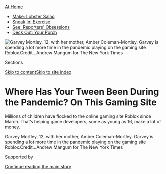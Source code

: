 <div id="app">

<div>

<div>

<div>

</div>

<div data-aria-hidden="false">

<div id="site-content" data-role="main">

<div>

<div class="css-1aor85t" style="opacity:0.000000001;z-index:-1;visibility:hidden">

<div class="css-1hqnpie">

<div class="css-epjblv">

<span class="css-17xtcya">[Technology](/section/technology)</span><span class="css-x15j1o">|</span><span class="css-fwqvlz">Where
Has Your Tween Been During the Pandemic? On This Gaming
Site</span>

</div>

<div class="css-k008qs">

<div class="css-1iwv8en">

<span class="css-18z7m18"></span>

<div>

</div>

</div>

<span class="css-1n6z4y">https://nyti.ms/2Y8GEO1</span>

<div class="css-1705lsu">

<div class="css-4xjgmj">

<div class="css-4skfbu" data-role="toolbar" data-aria-label="Social Media Share buttons, Save button, and Comments Panel with current comment count" data-testid="share-tools">

  - 
  - 
  - 
  - 
    
    <div class="css-6n7j50">
    
    </div>

  - 
  - 

</div>

</div>

</div>

</div>

</div>

</div>

<div class="css-11qgg8s">

<div id="NYT_TOP_BANNER_REGION">

<div>

<div id="maps-athome-menu" class="section css-l08pwh interactive-content interactive-size-medium">

<div class="css-17ih8de interactive-body">

<div class="at-home-nav__innerContainer">

<div class="at-home-nav__title">

[At
Home](https://www.nytimes3xbfgragh.onion/spotlight/at-home?action=click&pgtype=Article&state=default&region=TOP_BANNER&context=at_home_menu)

</div>

  - [Make: Lobster
    Salad](https://www.nytimes3xbfgragh.onion/2020/08/14/dining/lobster-salad-recipe.html?action=click&pgtype=Article&state=default&region=TOP_BANNER&context=at_home_menu)
  - [Sneak In:
    Exercise](https://www.nytimes3xbfgragh.onion/2020/08/15/at-home/coronavirus-at-home-quick-exercises.html?action=click&pgtype=Article&state=default&region=TOP_BANNER&context=at_home_menu)
  - [See: Reporters'
    Obsessions](https://www.nytimes3xbfgragh.onion/interactive/2020/at-home/even-more-reporters-editors-diaries-lists-recommendations.html?action=click&pgtype=Article&state=default&region=TOP_BANNER&context=at_home_menu)
  - [Deck Out: Your
    Porch](https://www.nytimes3xbfgragh.onion/2020/08/15/at-home/coronavirus-fall-patio-furniture.html?action=click&pgtype=Article&state=default&region=TOP_BANNER&context=at_home_menu)

</div>

</div>

</div>

</div>

</div>

</div>

<div id="fullBleedHeaderContent">

<div class="css-n4ws9g">

![<span class="css-16f3y1r e13ogyst0" data-aria-hidden="true">Garvey
Mortley, 12, with her mother, Amber Coleman-Mortley. Garvey is spending
a lot more time in the pandemic playing on the gaming site
Roblox.</span><span class="css-cnj6d5 e1z0qqy90" itemprop="copyrightHolder"><span class="css-1ly73wi e1tej78p0">Credit...</span><span><span>Andrew
Mangum for The New York
Times</span></span></span>](https://static01.graylady3jvrrxbe.onion/images/2020/08/17/business/00roblox1-print/merlin_175488597_aaf83b6d-54d7-4633-929f-5814cb11ebec-articleLarge.jpg?quality=75&auto=webp&disable=upscale)

</div>

<div class="css-3z92zw">

<div class="css-6cn7ki">

<div class="NYTAppHideMasthead css-1bcu9v6 e1suatyy0">

<div class="section css-1o1qe8k e1suatyy2">

<div class="css-cu5p7t er09x8g0">

<div class="css-6n7j50">

</div>

<span class="css-1dv1kvn">Sections</span>

[Skip to content](#site-content)[Skip to site index](#site-index)

</div>

<div class="css-10698na e1huz5gh0">

</div>

</div>

</div>

<div class="css-1sojcmr ehdk2mb0">

# Where Has Your Tween Been During the Pandemic? On This Gaming Site

</div>

Millions of children have flocked to the online gaming site Roblox since
March. That’s helping game developers, some as young as 16, make a lot
of money.

</div>

</div>

<div class="css-nwzfg5 e1gnum310">

<span class="css-1f9pvn2 technology">Garvey Mortley, 12, with her
mother, Amber Coleman-Mortley. Garvey is spending a lot more time in the
pandemic playing on the gaming site
Roblox.</span><span class="css-cnj6d5 e1z0qqy90" itemprop="copyrightHolder"><span class="css-1ly73wi e1tej78p0">Credit...</span><span><span>Andrew
Mangum for The New York Times</span></span></span>

</div>

<div id="sponsor-wrapper" class="css-1hyfx7x">

<div id="sponsor-slug" class="css-19vbshk">

Supported by

</div>

[Continue reading the main
story](#after-sponsor)

<div id="sponsor" class="ad sponsor-wrapper" style="text-align:center;height:100%;display:block">

</div>

<div id="after-sponsor">

</div>

</div>

<div class="css-1wx1auc e1gnum311">

<div class="css-18e8msd">

<div class="css-vp77d3 epjyd6m0">

<div class="css-1baulvz">

By [<span class="css-1baulvz last-byline" itemprop="name">Kellen
Browning</span>](https://www.nytimes3xbfgragh.onion/by/kellen-browning)

</div>

</div>

  - 
    
    <div class="css-ld3wwf e16638kd2">
    
    Aug. 16,
    2020
    
    </div>

  - 
    
    <div class="css-4xjgmj">
    
    <div class="css-d8bdto" data-role="toolbar" data-aria-label="Social Media Share buttons, Save button, and Comments Panel with current comment count" data-testid="share-tools">
    
      - 
      - 
      - 
      - 
        
        <div class="css-6n7j50">
        
        </div>
    
      - 
      - 
    
    </div>
    
    </div>

</div>

</div>

</div>

<div class="section meteredContent css-1r7ky0e" name="articleBody" itemprop="articleBody">

<div class="css-1fanzo5 StoryBodyCompanionColumn">

<div class="css-53u6y8">

When her middle school closed in March, Garvey Mortley stopped going to
lacrosse practice and playing drums in the school band. With so much
time at home, she leaned into another interest: Roblox, an online gaming
site and app with Lego-like characters and millions of virtual worlds to
explore.

Sprawled on the floor of her living room in Bethesda, Md., Garvey began
logging more hours in the online universe, building virtual houses,
adopting digital pets and racing other players in obstacle courses. She
said she now plays Roblox on her laptop for up to five hours a day while
chatting with friends on her phone, up from an hour or two before [the
pandemic](https://www.nytimes3xbfgragh.onion/news-event/coronavirus?name=styln-coronavirus-national&region=TOP_BANNER&variant=1_Show&block=storyline_menu_recirc&action=click&pgtype=Interactive&impression_id=cfb8d020-dd71-11ea-bf10-75191c97e453).

“It’s like my main passion,” said Garvey, 12. “It’s pretty diverse, and
you can meet people around the world.”

The coronavirus has created some pandemic winners as people shop in
droves
on[Amazon](https://www.nytimes3xbfgragh.onion/live/2020/07/30/business/stock-market-today-coronavirus#amazons-earnings-double-as-sales-surge),
[buy Peloton
bikes](https://www.nytimes3xbfgragh.onion/2020/05/06/technology/peloton-boom-workout-virus.html)
to exercise at home and head to [drive-in
movies](https://www.nytimes3xbfgragh.onion/2020/03/24/style/drive-in-theaters-coronavirus.html).
For children, there are pandemic victors, too — and chief among them is
14-year-old Roblox, which was already popular but has become wildly so
since people have been urged to stay at home.

</div>

</div>

<div class="css-1fanzo5 StoryBodyCompanionColumn">

<div class="css-53u6y8">

Since February, the number of active players on Roblox has jumped about
35 percent to reach 164 million in July, [according to
RTrack](https://blog.rtrack.live/index.php/2020/08/02/roblox-continues-upward-ascent-with-164-million-monthly-active-users/),
a site that tracks Roblox data. About three quarters of American
children ages 9 to 12 are now on the platform, according to Roblox. And
players spent 3 billion hours on the site and app in July, twice as much
as they did in February, the company said.

Inside Roblox, which is free to play, gamers create an avatar. They can
play the site’s millions of games, bringing their character into
environments ranging from tropical islands to haunted castles and
bustling towns. Their avatars can engage in first-person combat,
decipher puzzles or participate in egg hunts while chatting and
interacting with other players. Gamers pay real money — often $5 or $10
at a time — to become premium members and to purchase an in-game
currency called Robux, which lets them buy clothing, weapons and even
hot air balloons for their characters.

“At a time like this, where people are housebound, being able to escape
into the digital world and have these kinds of fun, imaginative
experiences with a friend, is very, very relevant,” said Craig Donato,
Roblox’s chief business officer.

For players, Roblox has an element of never-ending discovery because
independent developers create more than 20 million new games a year for
the platform. And for those developers — who are mostly teenagers,
college students and young adults operating solo or with a small team —
the recent spike in Roblox’s popularity means boom times for them, too,
since they get a cut of the money that users are spending on their
games.

</div>

</div>

<div class="css-79elbk" data-testid="photoviewer-wrapper">

<div class="css-z3e15g" data-testid="photoviewer-wrapper-hidden">

</div>

<div class="css-1a48zt4 ehw59r15" data-testid="photoviewer-children">

![<span class="css-16f3y1r e13ogyst0" data-aria-hidden="true">Anne
Shoemaker, who develops Roblox games, said she has made about $500,000
through Roblox, most of that since
March.</span><span class="css-cnj6d5 e1z0qqy90" itemprop="copyrightHolder"><span class="css-1ly73wi e1tej78p0">Credit...</span><span>Gabriela
Hasbun for The New York
Times</span></span>](https://static01.graylady3jvrrxbe.onion/images/2020/08/17/business/00JPvirus-roblox1-print/merlin_175483119_5e51f65f-bdca-4c43-95c0-d632bd154e7b-articleLarge.jpg?quality=75&auto=webp&disable=upscale)

</div>

</div>

<div class="css-1fanzo5 StoryBodyCompanionColumn">

<div class="css-53u6y8">

One beneficiary is Anne Shoemaker, 20, who said she moved from Palm
Coast, Fla., to Silicon Valley two years ago with $100 in her pocket to
live near other developers as she coded games for Roblox. For a while,
she said, she didn’t earn enough from the platform to justify turning it
into a full-time job.

</div>

</div>

<div class="css-1fanzo5 StoryBodyCompanionColumn">

<div class="css-53u6y8">

But after the pandemic hit, Ms. Shoemaker saw a surge of interest in her
two Roblox games, Mermaid Life, a fashion-focused role-playing game, and
My Droplets, a pet simulation game. Players have paid for extra content
in those games, and for the hats she made for users’ avatars that she
sells across the site.

Ms. Shoemaker said she has now made about $500,000 through Roblox, most
of that since March. Before the pandemic, she could afford to pay just
one or two people to help her. Now her game studio, [Fullflower
Studio](https://www.fullflowerstudio.com/), employs 14 contractors and
she is plotting new games.

“It feels incredible,” Ms. Shoemaker said. “People used to tell my mom,
‘Stop letting her play this video game; it’s not going to get her
anywhere.’ And it’s getting me somewhere.”

Roblox said it has more than 2 million developers, 345,000 of whom make
money and who split their profits 50-50 with the company. Dozens of the
top developers make millions of dollars, the company said, and top games
in the past have generated an average of $2 million to $3 million a
year.

Revenue from Roblox’s mobile app, which most players use, totaled $493
million in the first half of the year, up from $228 million in the same
period a year ago, according to SensorTower, an analytics firm. Roblox
declined to disclose its financials, except to say it was cash-flow
positive.

<div id="NYT_MAIN_CONTENT_2_REGION" class="css-9tf9ac">

<div>

</div>

</div>

Roblox, which is based in San Mateo, Calif., was founded in 2006 by Erik
Cassel and David Baszucki, who were engineers and entrepreneurs. Mr.
Baszucki is the chief executive; Mr. Cassel died of cancer in 2013. The
start-up has raised $335 million from investors including Meritech
Capital Partners and the Chinese internet giant Tencent. In February,
when it raised fresh financing from investors including Andreessen
Horowitz, it was [valued at $4
billion](https://www.wsj.com/articles/roblox-raises-150-million-in-funding-in-bet-on-metaverse-11582754400).

</div>

</div>

<div class="css-79elbk" data-testid="photoviewer-wrapper">

<div class="css-z3e15g" data-testid="photoviewer-wrapper-hidden">

</div>

<div class="css-1a48zt4 ehw59r15" data-testid="photoviewer-children">

<div class="css-1xdhyk6 erfvjey0">

<span class="css-1ly73wi e1tej78p0">Image</span>

<div class="css-zjzyr8">

<div data-testid="lazyimage-container" style="height:217.82222222222222px">

</div>

</div>

</div>

<span class="css-16f3y1r e13ogyst0" data-aria-hidden="true">In the
Roblox game Jailbreak, people’s avatars are prisoners attempting to
escape from jail or are police officers trying to keep them
imprisoned.</span><span class="css-cnj6d5 e1z0qqy90" itemprop="copyrightHolder"><span class="css-1ly73wi e1tej78p0">Credit...</span><span>Roblox</span></span>

</div>

</div>

<div class="css-1fanzo5 StoryBodyCompanionColumn">

<div class="css-53u6y8">

In Roblox’s early years, its growth was slow. But activity began picking
up in 2015 and 2016 as technological tweaks made it easier to play on
phones and Microsoft’s Xbox. Roblox has now become at least as popular
as Minecraft, one of its main competitors, said Craig Sherman, a venture
capitalist at Meritech.

Even with its recent surge in activity, Mr. Sherman said, Roblox is “on
the cusp” of more growth. He said the platform has become a foundation
for people to start businesses on, similar to YouTube.

“Roblox is becoming this generation’s version of going to the mall or
downtown with your friends, and Covid probably helps accelerate that,”
he said.

Some children who grew up on Roblox have never left. Alex Balfanz, 21,
started coding games on Roblox when he was 9. In 2017, as a high school
senior in Orlando, Fla., he released a Roblox game called Jailbreak, in
which people’s avatars are prisoners attempting to escape from jail or
police officers trying to keep them imprisoned.

Mr. Balfanz said he watched in astonishment as Jailbreak tallied more
than 70,000 players at once on its first day. The game has now been
played more than 4 billion times and makes several million dollars a
year, which Mr. Balfanz said he splits with his business partner.

In the pandemic, Jailbreak has reached even greater heights. Mr. Balfanz
said that on the best days, the game has 80,000 to 90,000 people playing
at once, compared with 40,000 to 60,000 before.

</div>

</div>

<div class="css-1fanzo5 StoryBodyCompanionColumn">

<div class="css-53u6y8">

“It was a pleasant surprise, something I hadn’t really thought of
happening in the midst of all the unfortunate circumstances brought by
the pandemic,” he said.

With his earnings, Mr. Balfanz, now a senior at Duke University, said he
has taken some vacations, paid his college tuition (Duke’s tuition is
nearly $60,000 a year) and bought a Tesla. He has attained celebrity
status on Roblox, and said he is swarmed by star-struck players whenever
he logs
on.

</div>

</div>

<div class="css-79elbk" data-testid="photoviewer-wrapper">

<div class="css-z3e15g" data-testid="photoviewer-wrapper-hidden">

</div>

<div class="css-1a48zt4 ehw59r15" data-testid="photoviewer-children">

<div class="css-1xdhyk6 erfvjey0">

<span class="css-1ly73wi e1tej78p0">Image</span>

<div class="css-zjzyr8">

<div data-testid="lazyimage-container" style="height:483.97777777777776px">

</div>

</div>

</div>

<span class="css-16f3y1r e13ogyst0" data-aria-hidden="true">“It’s like
my main passion,” Garvey said of Roblox. “It’s pretty diverse, and you
can meet people around the
world.”</span><span class="css-cnj6d5 e1z0qqy90" itemprop="copyrightHolder"><span class="css-1ly73wi e1tej78p0">Credit...</span><span>Andrew
Mangum for The New York Times</span></span>

</div>

</div>

<div class="css-1fanzo5 StoryBodyCompanionColumn">

<div class="css-53u6y8">

But the dangers of the offline world have sometimes seeped into Roblox,
including reports of [extremist
groups](https://www.nbcnews.com/tech/tech-news/extremists-creep-roblox-online-game-popular-children-n1045056)
attempting to recruit children and the appearance of [sexually explicit
content](https://techcrunch.com/2018/07/18/roblox-responds-to-the-hack-that-allowed-a-childs-avatar-to-be-raped-in-its-game/)
in games.

Mr. Donato said that safety was Roblox’s top priority. The company
reviews game content, has extensive parental controls and filters
profanity and personally identifiable information out of chats, he said.

“We see all sorts of major real-life events, from Covid-19 to racial
discrimination somehow impacting our platform,” he said.

Back in Bethesda, Garvey recently used Roblox to [educate others on
racism](https://www.nytimes3xbfgragh.onion/2020/06/24/well/family/how-to-raise-an-anti-racist-kid.html).
When players participated in virtual Black Lives Matter protests in the
game this summer, she noticed some were darkening their avatar's skin
color, ostensibly a statement of solidarity with Black people. But to
Garvey, who is Black, it seemed more like “virtual
blackface.”

</div>

</div>

<div class="css-79elbk" data-testid="photoviewer-wrapper">

<div class="css-z3e15g" data-testid="photoviewer-wrapper-hidden">

</div>

<div class="css-1a48zt4 ehw59r15" data-testid="photoviewer-children">

<div class="css-1xdhyk6 erfvjey0">

<span class="css-1ly73wi e1tej78p0">Image</span>

<div class="css-zjzyr8">

<div data-testid="lazyimage-container" style="height:309.3333333333333px">

</div>

</div>

</div>

<span class="css-16f3y1r e13ogyst0" data-aria-hidden="true">Garvey urged
Roblox players to dress their avatars in Black Lives Matter T-shirts
instead of changing their skin
color.</span><span class="css-cnj6d5 e1z0qqy90" itemprop="copyrightHolder"><span class="css-1ly73wi e1tej78p0">Credit...</span><span>Andrew
Mangum for The New York Times</span></span>

</div>

</div>

<div class="css-1fanzo5 StoryBodyCompanionColumn">

<div class="css-53u6y8">

So Garvey made a [YouTube
video](https://www.youtube.com/watch?time_continue=2&v=BfO_ZK0Kvj8&feature=emb_logo)
explaining the history of blackface in the United States and urged
Roblox users to dress their avatars in Black Lives Matter T-shirts
instead of changing their skin color.

“I took an educational route,” Garvey said. “I was trying to just seem a
little helpful, not just angry at everyone.”

Garvey’s mother, Amber Coleman-Mortley, said she was proud of how Garvey
reacted. She said she views Roblox as an ideal place for education,
especially with in-person learning and socializing curtailed.

“Play is the way that the human mind learns best,” she said.

</div>

</div>

<div>

</div>

</div>

<div>

</div>

<div>

</div>

<div>

</div>

<div>

<div id="bottom-wrapper" class="css-1ede5it">

<div id="bottom-slug" class="css-l9onyx">

Advertisement

</div>

[Continue reading the main
story](#after-bottom)

<div id="bottom" class="ad bottom-wrapper" style="text-align:center;height:100%;display:block;min-height:90px">

</div>

<div id="after-bottom">

</div>

</div>

</div>

</div>

</div>

## Site Index

<div>

</div>

## Site Information Navigation

  - [© <span>2020</span> <span>The New York Times
    Company</span>](https://help.nytimes3xbfgragh.onion/hc/en-us/articles/115014792127-Copyright-notice)

<!-- end list -->

  - [NYTCo](https://www.nytco.com/)
  - [Contact
    Us](https://help.nytimes3xbfgragh.onion/hc/en-us/articles/115015385887-Contact-Us)
  - [Work with us](https://www.nytco.com/careers/)
  - [Advertise](https://nytmediakit.com/)
  - [T Brand Studio](http://www.tbrandstudio.com/)
  - [Your Ad
    Choices](https://www.nytimes3xbfgragh.onion/privacy/cookie-policy#how-do-i-manage-trackers)
  - [Privacy](https://www.nytimes3xbfgragh.onion/privacy)
  - [Terms of
    Service](https://help.nytimes3xbfgragh.onion/hc/en-us/articles/115014893428-Terms-of-service)
  - [Terms of
    Sale](https://help.nytimes3xbfgragh.onion/hc/en-us/articles/115014893968-Terms-of-sale)
  - [Site
    Map](https://spiderbites.nytimes3xbfgragh.onion)
  - [Help](https://help.nytimes3xbfgragh.onion/hc/en-us)
  - [Subscriptions](https://www.nytimes3xbfgragh.onion/subscription?campaignId=37WXW)

</div>

</div>

</div>

</div>
